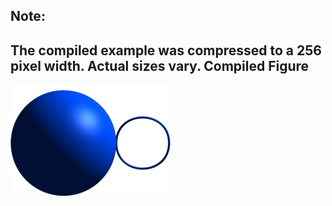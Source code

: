 Note:
-----
The compiled example was compressed to a 256
pixel width. Actual sizes vary.
Compiled Figure
---------------
![Example](Kettle_Bell.png)
